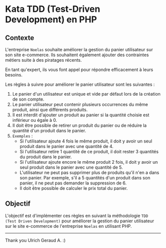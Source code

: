 # Kata TDD (Test-Driven Development) en PHP

## Contexte
L'entreprise `Noelas` souhaite améliorer la gestion du panier utilisateur sur son site e-commerce.
Ils souhaitent également ajouter des contraintes métiers suite à des piratages récents.

En tant qu'expert, ils vous font appel pour répondre efficacement à leurs besoins.

Les règles à suivre pour améliorer le panier utilisateur sont les suivantes :

1. Le panier d'un utilisateur est unique et vide par défaut lors de la création de son compte.
2. Le panier utilisateur peut contenir plusieurs occurrences du même produit, ainsi que différents produits.
3. Il est interdit d'ajouter un produit au panier si la quantité choisie est inférieur ou égale à 0.
5. Il doit être possible de retirer un produit du panier ou de réduire la quantité d'un produit dans le panier.
6. `Exemples` :
    - Si l'utilisateur ajoute 4 fois le même produit, il doit y avoir un seul produit dans le panier avec une quantité de 4.
    - Si l'utilisateur retire 1 quantité de ce produit, il doit rester 3 quantités du produit dans le panier.
    - Si l'utilisateur ajoute encore le même produit 2 fois, il doit y avoir un seul produit dans le panier avec une quantité de 5.
    - L'utilisateur ne peut pas supprimer plus de produits qu'il n'en a dans son panier. Par exemple, s'il a 5 quantités
   d'un produit dans son panier, il ne peut pas demander la suppression de 6.
    - Il doit être possible de calculer le prix total du panier.

## Objectif
L'objectif est d'implémenter ces règles en suivant la méthodologie `TDD (Test Driven Development)` pour améliorer la
gestion du panier utilisateur sur le site e-commerce de l'entreprise `Noelas` en utilisant PHP.

---

Thank you Ulrich Geraud A. :)
